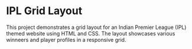 # IPL Grid Layout

This project demonstrates a grid layout for an Indian Premier League (IPL) themed website using HTML and CSS. The layout showcases various winneers  and player profiles in a responsive grid.


